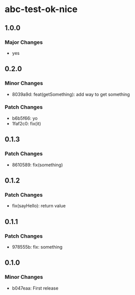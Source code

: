# abc-test-ok-nice

## 1.0.0

### Major Changes

- yes

## 0.2.0

### Minor Changes

- 8039a9d: feat(getSomething): add way to get something

### Patch Changes

- b6b5f66: yo
- 1faf2c0: fix(it)

## 0.1.3

### Patch Changes

- 8610589: fix(something)

## 0.1.2

### Patch Changes

- fix(sayHello): return value

## 0.1.1

### Patch Changes

- 978555b: fix: something

## 0.1.0

### Minor Changes

- b047eaa: First release
